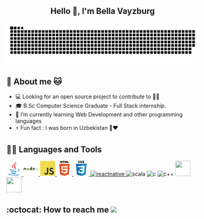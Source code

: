 
<div align="center">
    <h2 align="center"> Hello 👋, I'm Bella Vayzburg </h2>
</div>

<div align="center">
  <a href="https://1999azzar.github.io/1999AZZAR/">
  <img  src="https://github.com/1999AZZAR/1999AZZAR/blob/main/resources/img/grid-snake.svg"
       alt="snake" /></a>
</div>

## 📖 About me :cat:
<ul>
<li>💻 Looking for an open source project to contribute to 👀👀 </li>
<li>🎓 B.Sc Computer Science Graduate  - Full Stack internship.</li>
<li> 🌱 I’m currently learning Web Development and other programming languages </li>
<li>⚡ Fun fact : I was born in Uzbekistan  💜❤</li>
</ul>


## 👨‍💻 Languages and Tools
 <a href="https://www.java.com" target="_blank"> <img src="https://raw.githubusercontent.com/devicons/devicon/master/icons/java/java-original.svg" alt="java" width="40" height="40"/> </a>
 <a href="https://nodejs.org" target="_blank"> <img src="https://raw.githubusercontent.com/devicons/devicon/master/icons/nodejs/nodejs-original-wordmark.svg" alt="nodejs" width="40" height="40"/> </a>
<a href="https://developer.mozilla.org/en-US/docs/Web/JavaScript" target="_blank"> <img src="https://raw.githubusercontent.com/devicons/devicon/master/icons/javascript/javascript-original.svg" alt="javascript" width="40" height="40"/> </a>
<a href="https://www.w3schools.com/html/" target="_blank"> <img src="https://raw.githubusercontent.com/devicons/devicon/master/icons/html5/html5-original-wordmark.svg" alt="html5" width="40" height="40"/> </a> 
<a href="https://www.w3schools.com/css/" target="_blank"> <img src="https://raw.githubusercontent.com/devicons/devicon/master/icons/css3/css3-original-wordmark.svg" alt="css3" width="40" height="40"/> </a> 
<a href="https://reactnative.dev/" target="_blank"> <img src="https://upload.wikimedia.org/wikipedia/commons/thumb/a/a7/React-icon.svg/1200px-React-icon.svg.png" alt="reactnative" width="40" height="40"/> </a> 
<a  target="_blank"> <img src="https://upload.wikimedia.org/wikipedia/commons/thumb/3/39/Scala-full-color.svg/1200px-Scala-full-color.svg.png" alt="scala" width="40" height="40"/> </a>
<a  target="_blank"> <img src="https://upload.wikimedia.org/wikipedia/commons/1/19/C_Logo.png" alt="c" width="40" height="40"/> </a>
<a  target="_blank"> <img src="https://e7.pngegg.com/pngimages/46/626/png-clipart-c-logo-the-c-programming-language-computer-icons-computer-programming-source-code-programming-miscellaneous-template.png" alt="c++" width="40" height="40"/> </a>
<a  target="_blank"> <img src="https://upload.wikimedia.org/wikipedia/commons/thumb/0/0d/C_Sharp_wordmark.svg/1200px-C_Sharp_wordmark.svg.png"  width="40" height="40"/> </a>
<a  target="_blank"> <img src="https://angular.io/assets/images/logos/angularjs/AngularJS-Shield.svg"  width="40" height="40"/> </a>


## :octocat: How to reach me <a href="www.linkedin.com/in/bella-vaizburg" target="_blank"> <img src="https://img.shields.io/badge/LinkedIn-0077B5?style=for-the-badge&logo=linkedin&logoColor=white"/> </a> 

